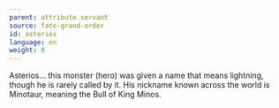 ```yaml
---
parent: attribute.servant
source: fate-grand-order
id: asterios
language: en
weight: 0
---
```


Asterios… this monster (hero) was given a name that means lightning, though he is rarely called by it. His nickname known across the world is Minotaur, meaning the Bull of King Minos.
